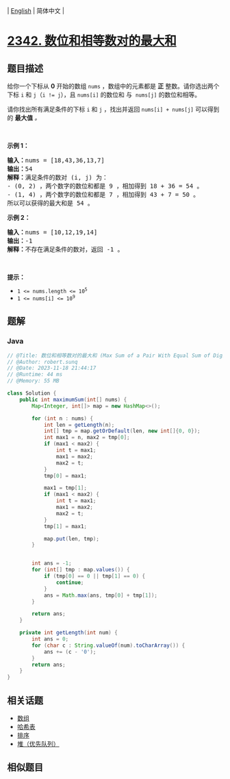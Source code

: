 
| [English](README_EN.md) | 简体中文 |

# [2342. 数位和相等数对的最大和](https://leetcode.cn//problems/max-sum-of-a-pair-with-equal-sum-of-digits/)

## 题目描述

<p>给你一个下标从 <strong>0</strong> 开始的数组 <code>nums</code> ，数组中的元素都是 <strong>正</strong> 整数。请你选出两个下标 <code>i</code> 和 <code>j</code>（<code>i != j</code>），且 <code>nums[i]</code> 的数位和 与&nbsp; <code>nums[j]</code> 的数位和相等。</p>

<p>请你找出所有满足条件的下标 <code>i</code> 和 <code>j</code> ，找出并返回<em> </em><code>nums[i] + nums[j]</code><em> </em>可以得到的 <strong>最大值</strong> <em>。</em></p>

<p>&nbsp;</p>

<p><strong>示例 1：</strong></p>

<pre>
<strong>输入：</strong>nums = [18,43,36,13,7]
<strong>输出：</strong>54
<strong>解释：</strong>满足条件的数对 (i, j) 为：
- (0, 2) ，两个数字的数位和都是 9 ，相加得到 18 + 36 = 54 。
- (1, 4) ，两个数字的数位和都是 7 ，相加得到 43 + 7 = 50 。
所以可以获得的最大和是 54 。</pre>

<p><strong>示例 2：</strong></p>

<pre>
<strong>输入：</strong>nums = [10,12,19,14]
<strong>输出：</strong>-1
<strong>解释：</strong>不存在满足条件的数对，返回 -1 。
</pre>

<p>&nbsp;</p>

<p><strong>提示：</strong></p>

<ul>
	<li><code>1 &lt;= nums.length &lt;= 10<sup>5</sup></code></li>
	<li><code>1 &lt;= nums[i] &lt;= 10<sup>9</sup></code></li>
</ul>


## 题解


### Java

```Java
// @Title: 数位和相等数对的最大和 (Max Sum of a Pair With Equal Sum of Digits)
// @Author: robert.sunq
// @Date: 2023-11-18 21:44:17
// @Runtime: 44 ms
// @Memory: 55 MB

class Solution {
    public int maximumSum(int[] nums) {
        Map<Integer, int[]> map = new HashMap<>();

        for (int n : nums) {
            int len = getLength(n);
            int[] tmp = map.getOrDefault(len, new int[]{0, 0});
            int max1 = n, max2 = tmp[0];
            if (max1 < max2) {
                int t = max1;
                max1 = max2;
                max2 = t;
            }
            tmp[0] = max1;

            max1 = tmp[1];
            if (max1 < max2) {
                int t = max1;
                max1 = max2;
                max2 = t;
            }
            tmp[1] = max1;

            map.put(len, tmp);
        }


        int ans = -1;
        for (int[] tmp : map.values()) {
            if (tmp[0] == 0 || tmp[1] == 0) {
                continue;
            }
            ans = Math.max(ans, tmp[0] + tmp[1]);
        }

        return ans;
    }

    private int getLength(int num) {
        int ans = 0;
        for (char c : String.valueOf(num).toCharArray()) {
            ans += (c - '0');
        }
        return ans;
    }
}
```



## 相关话题

- [数组](https://leetcode.cn//tag/array)
- [哈希表](https://leetcode.cn//tag/hash-table)
- [排序](https://leetcode.cn//tag/sorting)
- [堆（优先队列）](https://leetcode.cn//tag/heap-priority-queue)

## 相似题目



